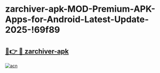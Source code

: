 # zarchiver-apk-MOD-Premium-APK-Apps-for-Android-Latest-Update-2025-!69f89

# <h2><a href="https://abtr10.esa.edu.pl?title=zarchiver-apk&ref=69f89">🔗👉 🔴 zarchiver-apk</a></h2>

[![acn](https://github.com/user-attachments/assets/0f9c940e-d8b0-45ae-aac7-cd30a18b3e1c)](https://abtr10.esa.edu.pl?title=zarchiver-apk&ref=69f89)

